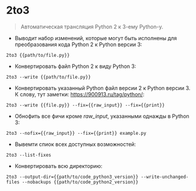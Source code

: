 # 2to3

> Автоматическая трансляция Python 2 к 3-ему Python-у.

- Выводит набор изменений, которые могут быть исполнены для преобразования кода Python 2 к Python версии 3:

`2to3 {{path/to/file.py}}`

- Конвертировать файл Python 2 к виду Python 3:

`2to3 --write {{path/to/file.py}}`

- Конвертировать указанный Python файл версии 2 к Python версии 3. К слову, тут заметки: https://900913.ru/tag/python/:

`2to3 --write {{file.py}} --fix={{raw_input}} --fix={{print}}`

- Обнофить все фичи кроме *raw_input*, указанными однажды в Python 3:

`2to3 --nofix={{raw_input}} --fix={{print}} example.py`

- Вывемти спиок всех доступных возможностей:

`2to3 --list-fixes`

- Конвертировать всю директорию:

`2to3 --output-dir={{path/to/code_python3_version}} --write-unchanged-files --nobackups {{path/to/code_python2_version}}`
